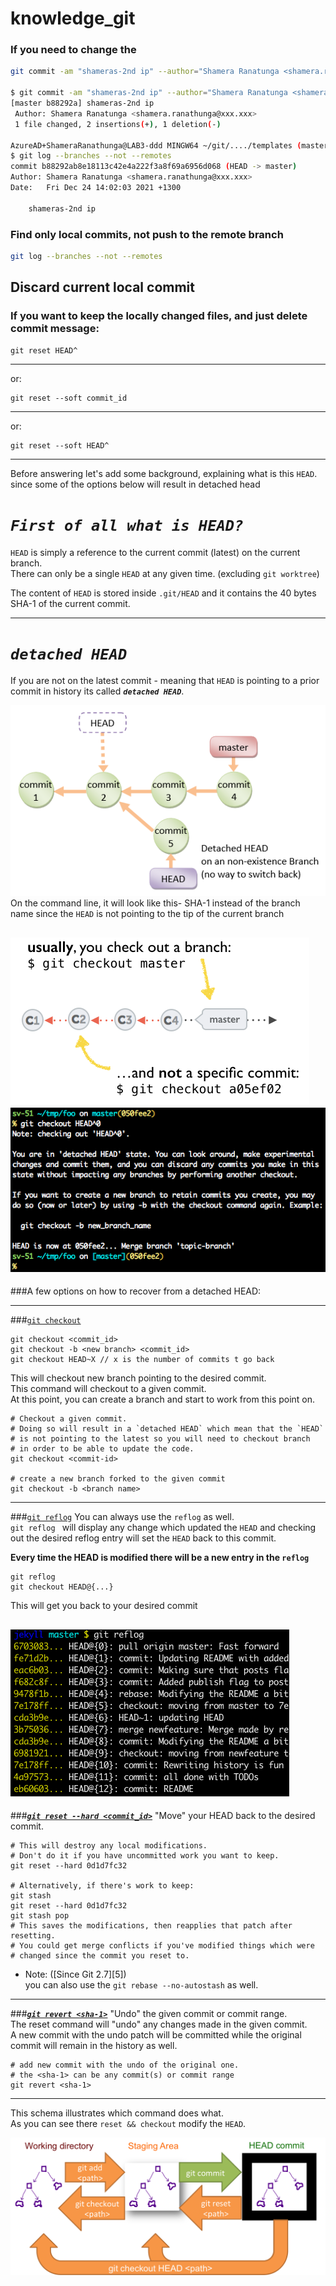 # knowledge_git

### If you need to change the 
```sh
git commit -am "shameras-2nd ip" --author="Shamera Ranatunga <shamera.ranathunga@xxx.xxx>"

$ git commit -am "shameras-2nd ip" --author="Shamera Ranatunga <shamera.ranathunga@xxx.xxx>"
[master b88292a] shameras-2nd ip
 Author: Shamera Ranatunga <shamera.ranathunga@xxx.xxx>
 1 file changed, 2 insertions(+), 1 deletion(-)

AzureAD+ShameraRanathunga@LAB3-ddd MINGW64 ~/git/..../templates (master)
$ git log --branches --not --remotes
commit b88292ab8e18113c42e4a222f3a8f69a6956d068 (HEAD -> master)
Author: Shamera Ranatunga <shamera.ranathunga@xxx.xxx>
Date:   Fri Dec 24 14:02:03 2021 +1300

    shameras-2nd ip
```


### Find only local commits, not push to the remote branch
```sh
git log --branches --not --remotes
```


## Discard current local commit 

### If you want to keep the locally changed files, and just delete commit message:
<!-- language: lang-sh -->
    git reset HEAD^
---
or:
<!-- language: lang-sh -->
    git reset --soft commit_id
---
or: 
<!-- language: lang-sh -->
    git reset --soft HEAD^
---
Before answering let's add some background, explaining what is this `HEAD`. since some of the options below will result in detached head

***`First of all what is HEAD?`***
==================================

`HEAD` is simply a reference to the current commit (latest) on the current branch.  
There can only be a single `HEAD` at any given time. (excluding `git worktree`)

The content of `HEAD` is stored inside `.git/HEAD` and it contains the 40 bytes SHA-1 of the current commit.

---
***`detached HEAD`***
===
If you are not on the latest commit - meaning that `HEAD` is pointing to a prior commit in history its called ***`detached HEAD`***.

![git history](https://github.com/shamera82/knowledge_git/blob/main/images/OlavO.png?raw=true)
On the command line, it will look like this- SHA-1 instead of the branch name since the `HEAD` is not pointing to the tip of the current branch

![git commits](https://github.com/shamera82/knowledge_git/blob/main/images/qplvo.png?raw=true)
![on shell](https://github.com/shamera82/knowledge_git/blob/main/images/U0l3s.png?raw=true)
---
###A few options on how to recover from a detached HEAD:

---
###[`git checkout`](https://git-scm.com/docs/git-checkout)
    
    git checkout <commit_id>
    git checkout -b <new branch> <commit_id>
    git checkout HEAD~X // x is the number of commits t go back

This will checkout new branch pointing to the desired commit.  
This command will checkout to a given commit.     
At this point, you can create a branch and start to work from this point on.

    # Checkout a given commit. 
    # Doing so will result in a `detached HEAD` which mean that the `HEAD`
    # is not pointing to the latest so you will need to checkout branch
    # in order to be able to update the code.
    git checkout <commit-id>
    
    # create a new branch forked to the given commit
    git checkout -b <branch name>

---

###[`git reflog`](https://git-scm.com/docs/git-reflog)
You can always use the `reflog` as well.  
`git reflog ` will display any change which updated the `HEAD` and checking out the desired reflog entry will set the `HEAD` back to this commit. 

**Every time the HEAD is modified there will be a new entry in the `reflog`**


    git reflog
    git checkout HEAD@{...}
    
This will get you back to your desired commit

![ref log](https://github.com/shamera82/knowledge_git/blob/main/images/atW9w.png?raw=true)
---

###***[`git reset --hard <commit_id>`](https://git-scm.com/docs/git-reset)***
"Move" your HEAD back to the desired commit.

<!-- language: lang-sh -->

    # This will destroy any local modifications.
    # Don't do it if you have uncommitted work you want to keep.
    git reset --hard 0d1d7fc32

    # Alternatively, if there's work to keep:
    git stash
    git reset --hard 0d1d7fc32
    git stash pop
    # This saves the modifications, then reapplies that patch after resetting.
    # You could get merge conflicts if you've modified things which were
    # changed since the commit you reset to.

- Note: ([Since Git 2.7][5])  
you can also use the `git rebase --no-autostash` as well.

---

###***[`git revert <sha-1>`](https://git-scm.com/docs/git-revert)***
"Undo" the given commit or commit range.  
The reset command will "undo" any changes made in the given commit.  
A new commit with the undo patch will be committed while the original commit will remain in the history as well.

<!-- language: lang-sh -->
    
    # add new commit with the undo of the original one.
    # the <sha-1> can be any commit(s) or commit range
    git revert <sha-1>

---

This schema illustrates which command does what.  
As you can see there `reset && checkout` modify the `HEAD`.

![high level](https://github.com/shamera82/knowledge_git/blob/main/images/NuThL.png?raw=true)


